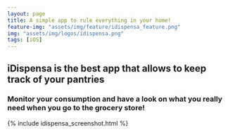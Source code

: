 ```yaml
---
layout: page
title: A simple app to rule everything in your home!
feature-img: "assets/img/feature/idispensa_feature.png"
img: "assets/img/logos/idispensa.png"
tags: [iOS]
---
```


## iDispensa is the best app that allows to keep track of your pantries

### Monitor your consumption and have a look on what you really need when you go to the grocery store!

{% include idispensa_screenshot.html %}
